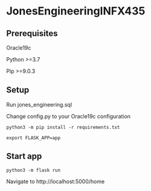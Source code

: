 # JonesEngineeringINFX435

## Prerequisites

Oracle19c

Python >=3.7

Pip >=9.0.3

## Setup

Run jones_engineering.sql 

Change config.py to your Oracle19c configuration 

`python3 -m pip install -r requirements.txt`

`export FLASK_APP=app`


## Start app

`python3 -m flask run`

Navigate to http://localhost:5000/home

